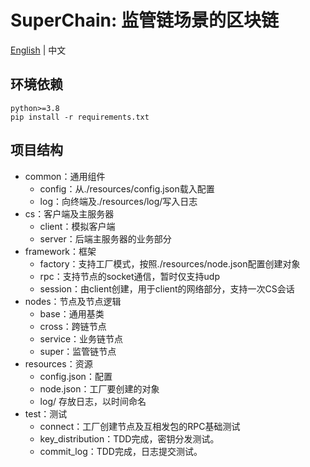 # SuperChain: 监管链场景的区块链
[English](README_en.md) | 中文
## 环境依赖
```
python>=3.8
pip install -r requirements.txt
```
## 项目结构
- common：通用组件
    - config：从./resources/config.json载入配置
    - log：向终端及./resources/log/写入日志
- cs：客户端及主服务器
    - client：模拟客户端
    - server：后端主服务器的业务部分
- framework：框架
    - factory：支持工厂模式，按照./resources/node.json配置创建对象
    - rpc：支持节点的socket通信，暂时仅支持udp
    - session：由client创建，用于client的网络部分，支持一次CS会话
- nodes：节点及节点逻辑
    - base：通用基类
    - cross：跨链节点
    - service：业务链节点
    - super：监管链节点
- resources：资源
    - config.json：配置
    - node.json：工厂要创建的对象
    - log/ 存放日志，以时间命名
- test：测试
    - connect：工厂创建节点及互相发包的RPC基础测试
    - key_distribution：TDD完成，密钥分发测试。
    - commit_log：TDD完成，日志提交测试。